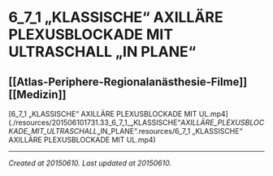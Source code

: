 # 6_7_1 „KLASSISCHE“ AXILLÄRE PLEXUSBLOCKADE MIT ULTRASCHALL „IN PLANE“
 [[Atlas-Periphere-Regionalanästhesie-Filme]] [[Medizin]] 
---



[6\_7\_1 „KLASSISCHE“ AXILLÄRE PLEXUSBLOCKADE MIT UL.mp4](./resources/201506101731.33_6_7_1_„KLASSISCHE“_AXILLÄRE_PLEXUSBLOCKADE_MIT_ULTRASCHALL_„IN_PLANE“.resources/6_7_1 „KLASSISCHE“ AXILLÄRE PLEXUSBLOCKADE MIT UL.mp4)

---

_Created at 20150610._
_Last updated at 20150610._



